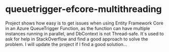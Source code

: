 # queuetrigger-efcore-multithreading
Project shows how easy is to get issues when using Entity Framework Core in an Azure QueueTrigger Function, as the function can have multiple instances running in parallel, and DbContext is not Thread-safe.
It´s used to ask for help in StackOverflow and find a good approach to solve the problem. I will update the project if I find a good solution...
